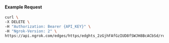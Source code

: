 <!-- Code generated for API Clients. DO NOT EDIT. -->

#### Example Request

```bash
curl \
-X DELETE \
-H "Authorization: Bearer {API_KEY}" \
-H "Ngrok-Version: 2" \
https://api.ngrok.com/edges/https/edghts_2zGjhFAfGzIUD8fSWJH8BcACbSd/routes/edghtsrt_2zGjhAPKWmUvuZprm4ZKLXbzW6W/circuit_breaker
```
